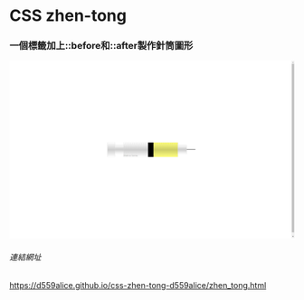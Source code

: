# CSS zhen-tong
### 一個標籤加上::before和::after製作針筒圖形 
![image](zhen_tong.png)
###### 連結網址
https://d559alice.github.io/css-zhen-tong-d559alice/zhen_tong.html
